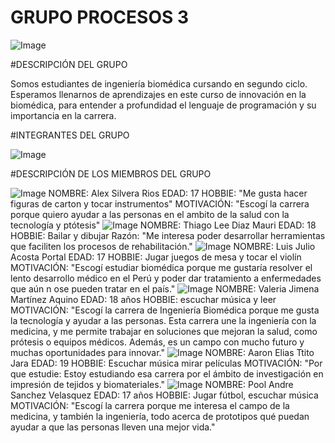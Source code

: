 # GRUPO PROCESOS 3

![Image](https://github.com/user-attachments/assets/3b6f2b02-b884-4985-b821-8f718fee2db0)

#DESCRIPCIÓN DEL GRUPO

Somos estudiantes de ingeniería biomédica cursando en segundo ciclo. Esperamos llenarnos de aprendizajes en este curso de innovación en la biomédica, para entender a profundidad el lenguaje de programación y su importancia en la carrera. 

#INTEGRANTES DEL GRUPO 

![Image](https://github.com/user-attachments/assets/a921660f-d033-47d5-8276-00ff55ab4f9f)

#DESCRIPCIÓN DE LOS MIEMBROS DEL GRUPO

![Image](https://github.com/user-attachments/assets/c62ab923-a2cb-489c-ab40-4d905c8c7043)
NOMBRE: Alex Silvera Rios
EDAD: 17
HOBBIE: "Me gusta hacer figuras de carton y tocar instrumentos"
MOTIVACIÓN: "Escogí la carrera porque quiero ayudar a las personas en el ambito de la salud con la tecnología y ptótesis"
![Image](https://github.com/user-attachments/assets/1e38a095-93ea-432c-b05d-92aa64abc5db)
NOMBRE: Thiago Lee Diaz Mauri
EDAD: 18
HOBBIE: Bailar y dibujar
Razón: "Me interesa poder desarrollar herramientas que faciliten los procesos de rehabilitación."
![Image](https://github.com/user-attachments/assets/f5ade7e5-2e94-4b9c-9bea-af3dc4d7959d)
NOMBRE: Luis Julio Acosta Portal
EDAD: 17
HOBBIE: Jugar juegos de mesa y tocar el violín
MOTIVACIÓN: "Escogí estudiar biomédica porque me gustaría resolver el lento desarrollo médico en el Perú y poder dar tratamiento a enfermedades que aún n ose pueden tratar en el país."
![Image](https://github.com/user-attachments/assets/852654f8-26d4-4dcf-8519-b3e2953b9f38)
NOMBRE: Valeria Jimena Martínez Aquino 
EDAD: 18 años 
HOBBIE: escuchar música y leer 
MOTIVACIÓN: "Escogí la carrera de Ingeniería Biomédica porque me gusta la tecnología y ayudar a las personas. Esta carrera une la ingeniería con la medicina, y me permite trabajar en soluciones que mejoran la salud, como prótesis o equipos médicos. Además, es un campo con mucho futuro y muchas oportunidades para innovar."
![Image](https://github.com/user-attachments/assets/46f139d3-d4fa-44b8-b101-5723caae01a8)
NOMBRE: Aaron Elias Ttito Jara
EDAD: 19
HOBBIE: Escuchar música mirar películas 
MOTIVACIÓN: "Por que estudie: Estoy estudiando esa carrera por el ámbito de investigación en impresión de tejidos y biomateriales."
![Image](https://github.com/user-attachments/assets/035d8b8f-cbea-4e2d-b275-b2782a83662a)
NOMBRE: Pool Andre Sanchez Velasquez 
EDAD: 17 años
HOBBIE: Jugar fútbol, escuchar música
MOTIVACIÓN: "Escogí la carrera porque me interesa el campo de la medicina, y también la ingeniería, todo acerca de prototipos qué puedan ayudar a que las personas lleven una mejor vida."

